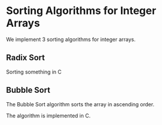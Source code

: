 # Sorting Algorithms for Integer Arrays
We implement 3 sorting algorithms for integer arrays.

## Radix Sort

Sorting something in C

## Bubble Sort

The Bubble Sort algorithm sorts the array in ascending order.

The algorithm is implemented in C.

